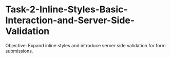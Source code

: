 # Task-2-Inline-Styles-Basic-Interaction-and-Server-Side-Validation
 Objective: Expand inline styles and introduce server side validation for form submissions.
